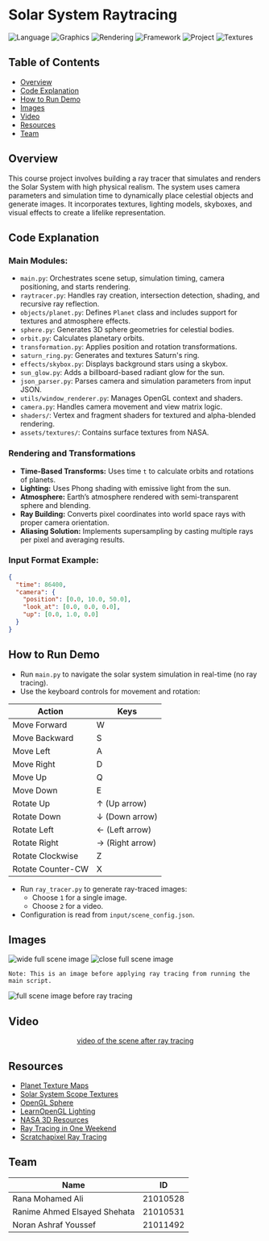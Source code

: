 # Solar System Raytracing

![Language](https://img.shields.io/badge/Language-Python%203.8+-blue)
![Graphics](https://img.shields.io/badge/Library-OpenGL-lightgrey)
![Rendering](https://img.shields.io/badge/Rendering-Raytracing-critical)
![Framework](https://img.shields.io/badge/Framework-Custom%20Engine-orange)
![Project](https://img.shields.io/badge/Project-Solar%20System%20Simulation-yellow)
![Textures](https://img.shields.io/badge/Textures-NASA%20Maps-green)

## Table of Contents

- [Overview](#overview)
- [Code Explanation](#code-explanation)
- [How to Run Demo](#how-to-run-demo)
- [Images](#images)
- [Video](#video)
- [Resources](#resources)
- [Team](#team)

## Overview

This course project involves building a ray tracer that simulates and renders the Solar System with high physical realism. The system uses camera parameters and simulation time to dynamically place celestial objects and generate images. It incorporates textures, lighting models, skyboxes, and visual effects to create a lifelike representation.

## Code Explanation

### Main Modules:

- `main.py`: Orchestrates scene setup, simulation timing, camera positioning, and starts rendering.
- `raytracer.py`: Handles ray creation, intersection detection, shading, and recursive ray reflection.
- `objects/planet.py`: Defines `Planet` class and includes support for textures and atmosphere effects.
- `sphere.py`: Generates 3D sphere geometries for celestial bodies.
- `orbit.py`: Calculates planetary orbits.
- `transformation.py`: Applies position and rotation transformations.
- `saturn_ring.py`: Generates and textures Saturn's ring.
- `effects/skybox.py`: Displays background stars using a skybox.
- `sun_glow.py`: Adds a billboard-based radiant glow for the sun.
- `json_parser.py`: Parses camera and simulation parameters from input JSON.
- `utils/window_renderer.py`: Manages OpenGL context and shaders.
- `camera.py`: Handles camera movement and view matrix logic.
- `shaders/`: Vertex and fragment shaders for textured and alpha-blended rendering.
- `assets/textures/`: Contains surface textures from NASA.

### Rendering and Transformations

- **Time-Based Transforms:** Uses time `t` to calculate orbits and rotations of planets.
- **Lighting:** Uses Phong shading with emissive light from the sun.
- **Atmosphere:** Earth’s atmosphere rendered with semi-transparent sphere and blending.
- **Ray Building:** Converts pixel coordinates into world space rays with proper camera orientation.
- **Aliasing Solution:** Implements supersampling by casting multiple rays per pixel and averaging results.

### Input Format Example:

```json
{
  "time": 86400,
  "camera": {
    "position": [0.0, 10.0, 50.0],
    "look_at": [0.0, 0.0, 0.0],
    "up": [0.0, 1.0, 0.0]
  }
}
```

## How to Run Demo

- Run `main.py` to navigate the solar system simulation in real-time (no ray tracing).
- Use the keyboard controls for movement and rotation:

| Action            | Keys            |
| ----------------- | --------------- |
| Move Forward      | W               |
| Move Backward     | S               |
| Move Left         | A               |
| Move Right        | D               |
| Move Up           | Q               |
| Move Down         | E               |
| Rotate Up         | ↑ (Up arrow)    |
| Rotate Down       | ↓ (Down arrow)  |
| Rotate Left       | ← (Left arrow)  |
| Rotate Right      | → (Right arrow) |
| Rotate Clockwise  | Z               |
| Rotate Counter-CW | X               |

- Run `ray_tracer.py` to generate ray-traced images:
  - Choose `1` for a single image.
  - Choose `2` for a video.
- Configuration is read from `input/scene_config.json`.

## Images

![wide full scene image](Images/Wide%20shot/wide_shot.png)
![close full scene image](Images/Close%20up%20shot/close_shot.png)

`Note: This is an image before applying ray tracing from running the main script.`

![full scene image before ray tracing](image.png)

## Video
<div align="center">

[video of the scene after ray tracing](https://github.com/user-attachments/assets/4992fbad-db3a-40f8-9de8-524366e8310e)

</div>

## Resources

- [Planet Texture Maps](https://planet-texture-maps.fandom.com/wiki/Mercury)
- [Solar System Scope Textures](https://www.solarsystemscope.com/textures/)
- [OpenGL Sphere](https://www.songho.ca/opengl/gl_sphere.html)
- [LearnOpenGL Lighting](https://learnopengl.com/Lighting/Basic-Lighting)
- [NASA 3D Resources](https://nasa3d.arc.nasa.gov/images)
- [Ray Tracing in One Weekend](https://raytracing.github.io/books/RayTracingInOneWeekend.html)
- [Scratchapixel Ray Tracing](https://www.scratchapixel.com)

## Team

| Name                         | ID       |
| ---------------------------- | -------- |
| Rana Mohamed Ali             | 21010528 |
| Ranime Ahmed Elsayed Shehata | 21010531 |
| Noran Ashraf Youssef         | 21011492 |
